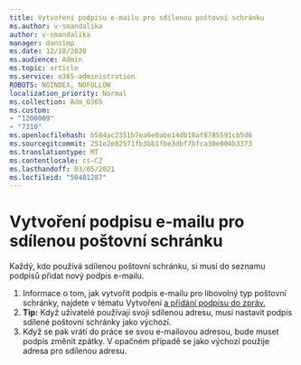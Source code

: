 ```yaml
---
title: Vytvoření podpisu e-mailu pro sdílenou poštovní schránku
ms.author: v-smandalika
author: v-smandalika
manager: dansimp
ms.date: 12/18/2020
ms.audience: Admin
ms.topic: article
ms.service: o365-administration
ROBOTS: NOINDEX, NOFOLLOW
localization_priority: Normal
ms.collection: Adm_O365
ms.custom:
- "1200009"
- "7310"
ms.openlocfilehash: b584ac2351b7ea6e0abe14db18af8785591cb5d6
ms.sourcegitcommit: 251e2e82571fb3bb1fbe3dbf7bfca30e004b3373
ms.translationtype: MT
ms.contentlocale: cs-CZ
ms.lasthandoff: 03/05/2021
ms.locfileid: "50481287"
---
```

# <a name="create-an-email-signature-for-a-shared-mailbox"></a>Vytvoření podpisu e-mailu pro sdílenou poštovní schránku

Každý, kdo používá sdílenou poštovní schránku, si musí do seznamu podpisů přidat nový podpis e-mailu.

1. Informace o tom, jak vytvořit podpis e-mailu pro libovolný typ poštovní schránky, najdete v tématu Vytvoření [a přidání podpisu do zpráv.](https://support.office.com/article/8ee5d4f4-68fd-464a-a1c1-0e1c80bb27f2)
2. **Tip:** Když uživatelé používají svoji sdílenou adresu, musí nastavit podpis sdílené poštovní schránky jako výchozí.
3. Když se pak vrátí do práce se svou e-mailovou adresou, bude muset podpis změnit zpátky. V opačném případě se jako výchozí použije adresa pro sdílenou adresu.